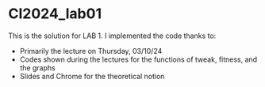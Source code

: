 # CI2024_lab01
This is the solution for LAB 1. I implemented the code thanks to:
- Primarily the lecture on Thursday, 03/10/24
- Codes shown during the lectures for the functions of tweak, fitness, and the graphs
- Slides and Chrome for the theoretical notion
